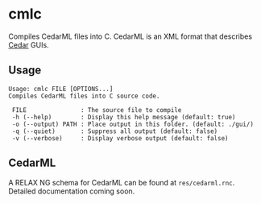 # cmlc

Compiles CedarML files into C. CedarML is an XML format that describes
[Cedar](https://github.com/cailyn-baksh/cedar) GUIs.

## Usage

```
Usage: cmlc FILE [OPTIONS...]
Compiles CedarML files into C source code.

 FILE               : The source file to compile
 -h (--help)        : Display this help message (default: true)
 -o (--output) PATH : Place output in this folder. (default: ./gui/)
 -q (--quiet)       : Suppress all output (default: false)
 -v (--verbose)     : Display verbose output (default: false)
```

## CedarML

A RELAX NG schema for CedarML can be found at `res/cedarml.rnc`.
Detailed documentation coming soon.
